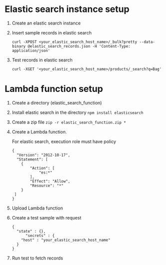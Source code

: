 Elastic search instance setup
===========================
1. Create an elastic search instance
2. Insert sample records in elastic search
	
	`curl -XPOST <your_elastic_search_host_name>/_bulk?pretty --data-binary @elastic_search_records.json -H 'Content-Type: application/json'`
3. Test records in elastic search
	
	`curl -XGET '<your_elastic_search_host_name>/products/_search?q=Bag'`

Lambda function setup
===========================
1. Create a directory (elastic_search_function)
2. Install elastic search in the directory
	`npm install elasticsearch`
3. Create a zip file
	`zip -r elastic_search_function.zip *`
4. Create a Lambda function.
   
   For elastic search, execution role must have policy
	```
	{
      "Version": "2012-10-17",
      "Statement": [
        {
            "Action": [
                "es:*"
            ],
            "Effect": "Allow",
            "Resource": "*"
        }
     ]
   }
	``` 
4. Upload Lambda function
5. Create a test sample with request
	```
	{
	  "state" : {},
          "secrets" : {
		"host" : "your_elastic_search_host_name"
	  }
	}
	```
6. Run test to fetch records
